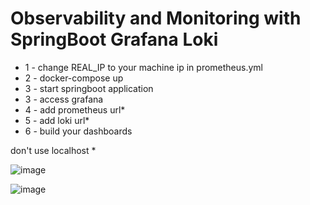 # Observability and Monitoring with SpringBoot Grafana Loki

- 1 - change REAL_IP to your machine ip in prometheus.yml
- 2 - docker-compose up
- 3 - start springboot application
- 3 - access grafana 
- 4 - add prometheus url*
- 5 - add loki url*
- 6 - build your dashboards

don't use localhost *

![image](https://user-images.githubusercontent.com/7029523/153726858-e8ddb839-2ce9-4f8d-98d7-33a35be79cd5.png)

![image](https://user-images.githubusercontent.com/7029523/153726891-93fdc5af-dee0-4896-a57b-9b0f20d657c8.png)

